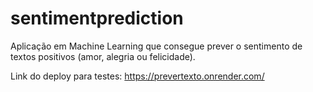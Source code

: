 # sentimentprediction
Aplicação em Machine Learning que consegue prever o sentimento de textos positivos (amor, alegria ou felicidade).

Link do deploy para testes: https://prevertexto.onrender.com/

